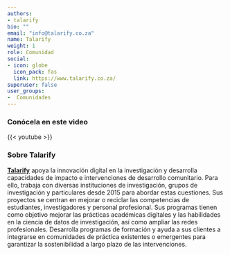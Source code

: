 ```yaml
---
authors:
- talarify
bio: ""
email: "info@talarify.co.za"
name: Talarify
weight: 1
role: Comunidad
social:
- icon: globe
  icon_pack: fas
  link: https://www.talarify.co.za/
superuser: false
user_groups:
-  Comunidades
---
```


### Conócela en este video

{{< youtube  >}} 

### Sobre Talarify

**[Talarify](https://www.talarify.co.za/)** apoya la innovación digital en la investigación y desarrolla capacidades de impacto e intervenciones de desarrollo comunitario.
Para ello, trabaja con diversas instituciones de investigación, grupos de investigación y particulares desde 2015 para abordar estas cuestiones. Sus proyectos se centran en mejorar o reciclar las competencias de estudiantes, investigadores y personal profesional. Sus programas tienen como objetivo mejorar las prácticas académicas digitales y las habilidades en la ciencia de datos de investigación, así como ampliar las redes profesionales. Desarrolla programas de formación y ayuda a sus clientes a integrarse en comunidades de práctica existentes o emergentes para garantizar la sostenibilidad a largo plazo de las intervenciones. 
